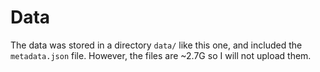 # Data

The data was stored in a directory `data/` like this one, and included the `metadata.json` file. However, the files are ~2.7G so I will not upload them.